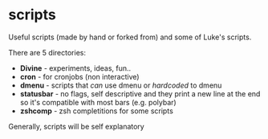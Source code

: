 # scripts
Useful scripts (made by hand or forked from) and some of Luke's scripts.

There are 5 directories:
- **Divine** - experiments, ideas, fun..
- **cron** - for cronjobs (non interactive)
- **dmenu** - scripts that _can_ use dmenu or _hardcoded_ to dmenu
- **statusbar** - no flags, self descriptive and they print a new line at the
  end so it's compatible with most bars (e.g. polybar)
- **zshcomp** - zsh completitions for some scripts


Generally, scripts will be self explanatory
